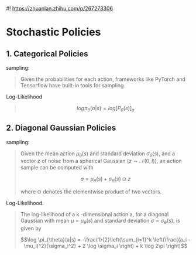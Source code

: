 #! https://zhuanlan.zhihu.com/p/267273306
# Stochastic Policies

## 1. Categorical Policies

sampling:
>Given the probabilities for each action, frameworks like PyTorch and Tensorflow have built-in tools for sampling. 

Log-Likelihood
>$$log\pi _{\theta}(a|s) =  log[P_{\theta}(s)] _{a}$$

## 2. Diagonal Gaussian Policies
sampling:
> Given the mean action $\mu_{\theta}(s)$ and standard deviation $\sigma_{\theta}(s)$, and a vector $z$ of noise from a spherical Gaussian ($z \sim \mathcal{N}(0, I)$), an action sample can be computed with
> 
>$$ a = \mu_{\theta}(s) + \sigma_{\theta}(s)\odot z$$
>
>where $\odot$ denotes the elementwise product of two vectors. 

Log-Likelihood. 
>The log-likelihood of a k -dimensional action a, for a diagonal Gaussian with mean 
$\mu = \mu_{\theta}(s)$ 
and standard deviation 
$\sigma = \sigma_{\theta}(s)$, 
is given by
>
>$$\log \pi_{\theta}(a|s) = -\frac{1}{2}\left(\sum_{i=1}^k \left(\frac{(a_i - \mu_i)^2}{\sigma_i^2} + 2 \log \sigma_i \right) + k \log 2\pi \right)$$



